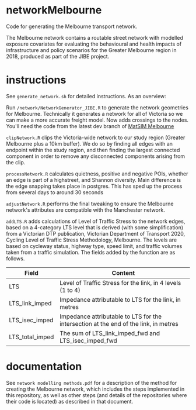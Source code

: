# networkMelbourne
Code for generating the Melbourne transport network.

The Melbourne network contains a routable street network with modelled exposure covariates for evaluating the behavioural and health impacts of infrastructure and policy scenarios for the Greater Melbourne region in 2018, produced as part of the JIBE project.

# instructions

See ```generate_network.sh``` for detailed instructions. As an overview:

Run ```/network/NetworkGenerator_JIBE.R``` to generate the network geometries for Melbourne. Technically it generates a network for all of Victoria so we can make a more accurate freight model. Now adds crossings to the nodes. You'll need the code from the latest dev branch of [MatSIM Melbourne](https://github.com/matsim-melbourne/network/tree/dev)

```clipNetwork.R``` clips the Victoria-wide network to our study region (Greater Melbourne plus a 10km buffer). We do so by finding all edges with an endpoint within the study region, and then finding the largest connected component in order to remove any disconnected components arising from the clip.

```processNetwork.R``` calculates quietness, positive and negative POIs, whether an edge is part of a highstreet, and Shannon diversity. Main difference is the edge snapping takes place in postgres. This has sped up the process from several days to around 30 seconds

```adjustNetwork.R``` performs the final tweaking to ensure the Melbourne network's attributes are compatible with the Manchester network.

```addLTS.R``` adds calculations of Level of Traffic Stress to the network edges, based on a 4-category LTS level that is derived (with some simplification) from a Victorian DTP publication, Victorian Department of Transport 2020, Cycling Level of Traffic Stress Methodology, Melbourne.  The levels are based on cycleway status, highway type, speed limit, and traffic volumes taken from a traffic simulation. The fields added by the function are as follows.

| Field              | Content                                                  |
|--------------------|----------------------------------------------------------|
|LTS                 | Level of Traffic Stress for the link, in 4 levels (1 to 4) |
|LTS_link_imped      | Impedance attributable to LTS for the link, in metres    |
|LTS_isec_imped      | Impedance attributable to LTS for the intersection at the end of the link, in metres |
|LTS_total_imped     | The sum of LTS_link_imped_fwd and LTS_isec_imped_fwd     |

# documentation
See ```network modelling methods.pdf``` for a description of the method for creating the Melbourne network, which includes the steps implemented in this repository, as well as other steps (and details of the repositories where their code is located) as described in that document.



